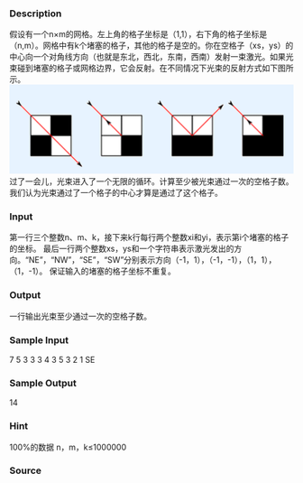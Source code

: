 
### Description
假设有一个n×m的网格。左上角的格子坐标是（1,1），右下角的格子坐标是（n,m）。网格中有k个堵塞的格子，其他的格子是空的。你在空格子（xs，ys）的中心向一个对角线方向（也就是东北，西北，东南，西南）发射一束激光。如果光束碰到堵塞的格子或网格边界，它会反射。在不同情况下光束的反射方式如下图所示。
 ![](/JudgeOnline/upload/201508/4235.PNG)
过了一会儿，光束进入了一个无限的循环。计算至少被光束通过一次的空格子数。我们认为光束通过了一个格子的中心才算是通过了这个格子。

### Input
第一行三个整数n、m、k，接下来k行每行两个整数xi和yi，表示第i个堵塞的格子的坐标。
最后一行两个整数xs，ys和一个字符串表示激光发出的方向。“NE”，“NW”，“SE”，“SW”分别表示方向（-1，1），（-1，-1），（1，1），（1，-1）。
保证输入的堵塞的格子坐标不重复。

### Output
一行输出光束至少通过一次的空格子数。

### Sample Input
7 5 3
3 3
4 3
5 3
2 1 SE
### Sample Output
14

### Hint
100%的数据 n，m，k≤1000000


### Source
